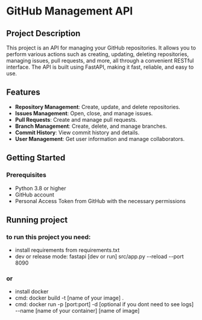 # GitHub Management API

## Project Description
This project is an API for managing your GitHub repositories. It allows you to perform various actions such as creating, updating, deleting repositories, managing issues, pull requests, and more, all through a convenient RESTful interface. The API is built using FastAPI, making it fast, reliable, and easy to use. 

## Features
- **Repository Management**: Create, update, and delete repositories.
- **Issues Management**: Open, close, and manage issues.
- **Pull Requests**: Create and manage pull requests.
- **Branch Management**: Create, delete, and manage branches. 
- **Commit History**: View commit history and details.
- **User Management**: Get user information and manage collaborators.

## Getting Started

### Prerequisites
- Python 3.8 or higher
- GitHub account
- Personal Access Token from GitHub with the necessary permissions

## Running project

### to run this project you need:
 - install requirements from requirements.txt
 - dev or release mode: fastapi [dev or run] src/app.py --reload --port 8090
### or
- install docker
- cmd: docker build -t [name of your image] .
- cmd: docker run -p [port:port] -d [optional if you dont need to see logs] --name [name of your container] [name of image]
